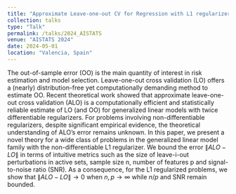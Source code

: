```yaml
---
title: "Approximate Leave-one-out CV for Regression with L1 regularizers"
collection: talks
type: "Talk"
permalink: /talks/2024_AISTATS
venue: "AISTATS 2024"
date: 2024-05-01
location: "Valencia, Spain"
---
```

The out-of-sample error (OO) is the main quantity of interest in risk estimation and model selection. Leave-one-out cross validation (LO) offers a (nearly) distribution-free yet computationally demanding method to estimate OO. Recent theoretical work showed that approximate leave-one-out cross validation (ALO) is a computationally efficient and statistically reliable estimate of LO (and OO) for generalized linear models with twice differentiable regularizers. For problems involving non-differentiable regularizers, despite significant empirical evidence, the theoretical understanding of ALO’s error remains unknown. In this paper, we present a novel theory for a wide class of problems in the generalized linear model family with the non-differentiable L1 regularizer. We bound the error $\|ALO−LO\|$ in terms of intuitive metrics such as the size of leave-i-out perturbations in active sets, sample size n, number of features p and signal-to-noise ratio (SNR). As a consequence, for the L1 regularized problems, we show that $\|ALO−LO\|\to0$ when $n,p\to\infty$ while $n/p$ and SNR remain bounded.
